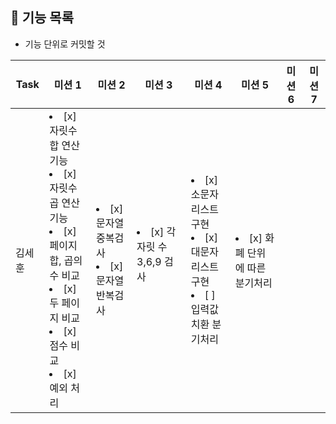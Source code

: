 
## 🚀 기능 목록

- 기능 단위로 커밋할 것

| Task | 미션 1                                                                                                                                             | 미션 2                                          | 미션 3                         | 미션 4                                                                        | 미션 5 | 미션 6 | 미션 7 |
|----|--------------------------------------------------------------------------------------------------------------------------------------------------|-----------------------------------------------|------------------------------|-----------------------------------------------------------------------------|------|------|------|
| 김세훈| <li> [x] 자릿수 합 연산기능 </li> <li> [x] 자릿수 곱 연산기능 </li> <li> [x] 페이지 합, 곱의 수 비교</li> <li> [x] 두 페이지 비교 </li> <li> [x] 점수 비교</li> <li> [x] 예외 처리</li> | <li> [x] 문자열 중복검사</li> <li> [x] 문자열 반복검사</li> | <li> [x] 각 자릿 수 3,6,9 검사</li>　 | <li> [x] 소문자 리스트 구현</li> <li> [x] 대문자 리스트 구현</li> <li> [ ] 입력값 치환 분기처리</li> | <li> [x] 화폐 단위에 따른 분기처리</li>|| ||